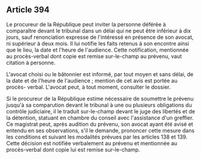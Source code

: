 Article 394
----
Le procureur de la République peut inviter la personne déférée à comparaître
devant le tribunal dans un délai qui ne peut être inférieur à dix jours, sauf
renonciation expresse de l'intéressé en présence de son avocat, ni supérieur à
deux mois. Il lui notifie les faits retenus à son encontre ainsi que le lieu, la
date et l'heure de l'audience. Cette notification, mentionnée au procès-verbal
dont copie est remise sur-le-champ au prévenu, vaut citation à personne.

L'avocat choisi ou le bâtonnier est informé, par tout moyen et sans délai, de la
date et de l'heure de l'audience ; mention de cet avis est portée au procès-
verbal. L'avocat peut, à tout moment, consulter le dossier.

Si le procureur de la République estime nécessaire de soumettre le prévenu
jusqu'à sa comparution devant le tribunal à une ou plusieurs obligations du
contrôle judiciaire, il le traduit sur-le-champ devant le juge des libertés et
de la détention, statuant en chambre du conseil avec l'assistance d'un greffier.
Ce magistrat peut, après audition du prévenu, son avocat ayant été avisé et
entendu en ses observations, s'il le demande, prononcer cette mesure dans les
conditions et suivant les modalités prévues par les articles 138 et 139. Cette
décision est notifiée verbalement au prévenu et mentionnée au procès-verbal dont
copie lui est remise sur-le-champ.
